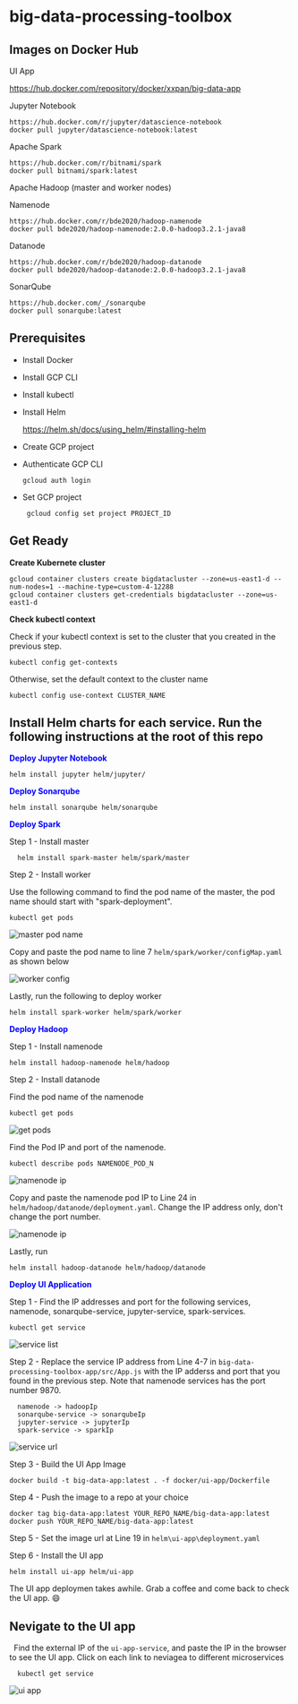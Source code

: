 # big-data-processing-toolbox

## Images on Docker Hub
  UI App

   https://hub.docker.com/repository/docker/xxpan/big-data-app

  Jupyter Notebook

    https://hub.docker.com/r/jupyter/datascience-notebook
    docker pull jupyter/datascience-notebook:latest

  Apache Spark

    https://hub.docker.com/r/bitnami/spark  
    docker pull bitnami/spark:latest

  Apache Hadoop (master and worker nodes)

  Namenode

    https://hub.docker.com/r/bde2020/hadoop-namenode
    docker pull bde2020/hadoop-namenode:2.0.0-hadoop3.2.1-java8

  Datanode

    https://hub.docker.com/r/bde2020/hadoop-datanode
    docker pull bde2020/hadoop-datanode:2.0.0-hadoop3.2.1-java8

  SonarQube

    https://hub.docker.com/_/sonarqube
    docker pull sonarqube:latest

## Prerequisites
- Install Docker
- Install GCP CLI
- Install kubectl
- Install Helm 

    https://helm.sh/docs/using_helm/#installing-helm
- Create GCP project
- Authenticate GCP CLI

      gcloud auth login

- Set GCP project

       gcloud config set project PROJECT_ID

## Get Ready
**Create Kubernete cluster**

    gcloud container clusters create bigdatacluster --zone=us-east1-d --num-nodes=1 --machine-type=custom-4-12288 
    gcloud container clusters get-credentials bigdatacluster --zone=us-east1-d

**Check kubectl context**

  Check if your kubectl context is set to the cluster that you created in the previous step.

    kubectl config get-contexts 
  
  Otherwise, set the default context to the cluster name

    kubectl config use-context CLUSTER_NAME    

## Install Helm charts for each service. Run the following instructions at the root of this repo  

<span style="color:blue">**Deploy Jupyter Notebook**</span>

    helm install jupyter helm/jupyter/

<span style="color:blue">**Deploy Sonarqube**</span>

    helm install sonarqube helm/sonarqube

<span style="color:blue">**Deploy Spark**</span>

Step 1 - Install master 

      helm install spark-master helm/spark/master
      
Step 2 - Install worker
      
Use the following command to find the pod name of the master, the pod name should start with "spark-deployment".

    kubectl get pods

![master pod name](./png/get-spark-master-podname.png)

Copy and paste the pod name to line 7 `helm/spark/worker/configMap.yaml` as shown below

![worker config](./png/spark-worker-config.png)

Lastly, run the following to deploy worker

    helm install spark-worker helm/spark/worker

<span style="color:blue">**Deploy Hadoop**</span>

Step 1 - Install namenode

    helm install hadoop-namenode helm/hadoop

Step 2 - Install datanode

Find the pod name of the namenode

    kubectl get pods

![get pods](./png/get-pods.png)

Find the Pod IP and port of the namenode.

    kubectl describe pods NAMENODE_POD_N

![namenode ip](./png/namenode-podip.png)

Copy and paste the namenode pod IP to Line 24 in `helm/hadoop/datanode/deployment.yaml`. Change the IP address only, don't change the port number.

![namenode ip](./png/datanode-namenode-ip.png)

Lastly, run 

    helm install hadoop-datanode helm/hadoop/datanode

<span style="color:blue">**Deploy UI Application**</span>

Step 1 - Find the IP addresses and port for the following services, namenode, sonarqube-service, jupyter-service, spark-services.

    kubectl get service

![service list](./png/service-list.png)

Step 2 - Replace the service IP address from Line 4-7 in `big-data-processing-toolbox-app/src/App.js` with the IP adderss and port that you found in the previous step. Note that namenode services has the port number 9870.  

```
  namenode -> hadoopIp
  sonarqube-service -> sonarqubeIp
  jupyter-service -> jupyterIp
  spark-service -> sparkIp
```

![service url](./png/service-urls.png)

Step 3 - Build the UI App Image

    docker build -t big-data-app:latest . -f docker/ui-app/Dockerfile

Step 4 - Push the image to a repo at your choice

    docker tag big-data-app:latest YOUR_REPO_NAME/big-data-app:latest
    docker push YOUR_REPO_NAME/big-data-app:latest

Step 5 - Set the image url at Line 19 in `helm\ui-app\deployment.yaml`

Step 6 - Install the UI app

    helm install ui-app helm/ui-app

The UI app deploymen takes awhile. Grab a coffee and come back to check the UI app.	&#128516;

## Nevigate to the UI app
 
Find the external IP of the `ui-app-service`, and paste the IP in the browser to see the UI app. Click on each link to neviagea to different microservices

      kubectl get service
  
![ui app](./png/ui-app.png)

